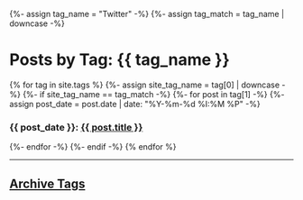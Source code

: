 {%- assign tag_name = "Twitter" -%}
{%- assign tag_match = tag_name | downcase -%}

<h1>Posts by Tag: {{ tag_name }}</h1>

{% for tag in site.tags %}
  {%- assign site_tag_name = tag[0] | downcase -%}
  {%- if site_tag_name == tag_match -%}
    {%- for post in tag[1] -%}
      {%- assign post_date = post.date | date: "%Y-%m-%d %I:%M %P" -%}
      <h3>{{ post_date }}: <a href="{{ post.url }}">{{ post.title }}</a></h3>
    {%- endfor -%}
  {%- endif -%}
{% endfor %}

----

## [Archive Tags](../all-tags.md)
